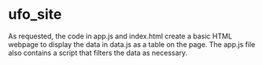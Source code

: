 # ufo_site

As requested, the code in app.js and index.html create a basic HTML webpage to display the data in data.js as a table on the page. The app.js file also contains a script that filters the data as necessary.
